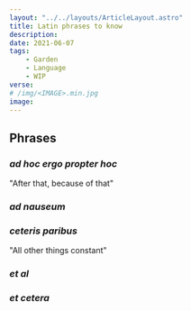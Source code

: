 ```yaml
---
layout: "../../layouts/ArticleLayout.astro"
title: Latin phrases to know
description: 
date: 2021-06-07
tags:
    - Garden
    - Language
    - WIP
verse:
# /img/<IMAGE>.min.jpg
image:
---
```


## Phrases

### _ad hoc ergo propter hoc_

"After that, because of that"

### _ad nauseum_

### _ceteris paribus_

"All other things constant"

### _et al_

### _et cetera_
